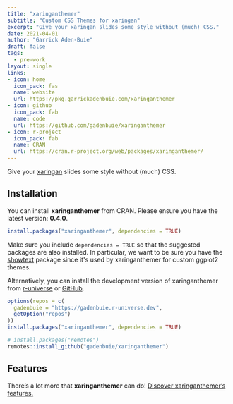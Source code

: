 ```yaml
---
title: "xaringanthemer"
subtitle: "Custom CSS Themes for xaringan"
excerpt: "Give your xaringan slides some style without (much) CSS."
date: 2021-04-01
author: "Garrick Aden-Buie"
draft: false
tags:
  - pre-work
layout: single
links:
- icon: home
  icon_pack: fas
  name: website
  url: https://pkg.garrickadenbuie.com/xaringanthemer
- icon: github
  icon_pack: fab
  name: code
  url: https://github.com/gadenbuie/xaringanthemer
- icon: r-project
  icon_pack: fab
  name: CRAN
  url: https://cran.r-project.org/web/packages/xaringanthemer/
---
```

<script src="{{< blogdown/postref >}}index_files/clipboard/clipboard.min.js"></script>
<link href="{{< blogdown/postref >}}index_files/xaringanExtra-clipboard/xaringanExtra-clipboard.css" rel="stylesheet" />
<script src="{{< blogdown/postref >}}index_files/xaringanExtra-clipboard/xaringanExtra-clipboard.js"></script>
<script>window.xaringanExtraClipboard(null, {"button":"Copy Code","success":"Copied!","error":"Press Ctrl+C to Copy"})</script>



<div class="f2 i lh-title custom-heading-font">
Give your <a href="https://github.com/yihui/xaringan" target="_blank" rel="noopener">xaringan</a> slides some style without (much) CSS.
</div>

## Installation

You can install **xaringanthemer** from CRAN.
Please ensure you have the latest version: **0.4.0**.

``` r
install.packages("xaringanthemer", dependencies = TRUE)
```

Make sure you include `dependencies = TRUE` so that the suggested packages are also installed.
In particular, we want to be sure you have the [showtext](https://github.com/yixuan/showtext) package since it's used by xaringanthemer for custom ggplot2 themes.

Alternatively, you can install the development version of xaringanthemer from [r-universe](https://gadenbuie.r-universe.dev) or
[GitHub](https://github.com/gadenbuie/xaringanthemer).

``` r
options(repos = c(
  gadenbuie = "https://gadenbuie.r-universe.dev", 
  getOption("repos")
))
install.packages("xaringanthemer", dependencies = TRUE)

# install.packages("remotes")
remotes::install_github("gadenbuie/xaringanthemer")
```

## Features

There’s a lot more that **xaringanthemer** can do! [Discover
xaringanthemer’s
features.](https://pkg.garrickadenbuie.com/xaringanthemer/articles/xaringanthemer.html)
